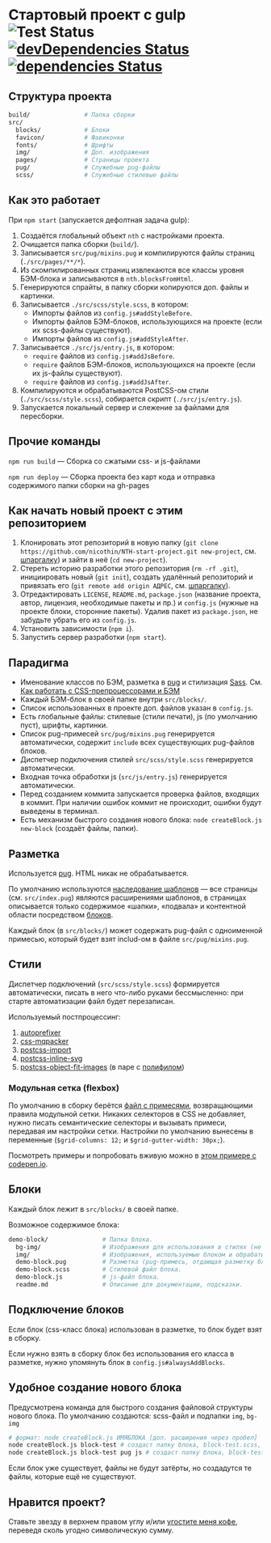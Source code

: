 # Стартовый проект с gulp  ![Test Status](https://travis-ci.org/nicothin/NTH-start-project.svg?branch=master) [![devDependencies Status](https://david-dm.org/nicothin/NTH-start-project/dev-status.svg)](https://david-dm.org/nicothin/NTH-start-project?type=dev) [![dependencies Status](https://david-dm.org/nicothin/NTH-start-project/status.svg)](https://david-dm.org/nicothin/NTH-start-project)


## Структура проекта

```bash
build/               # Папка сборки
src/
  blocks/            # Блоки
  favicon/           # Фавиконки
  fonts/             # Шрифты
  img/               # Доп. изображения
  pages/             # Страницы проекта
  pug/               # Служебные pug-файлы
  scss/              # Служебные стилевые файлы
```


## Как это работает

При `npm start` (запускается дефолтная задача gulp):

1. Создаётся глобальный объект `nth` с настройками проекта.
5. Очищается папка сборки (`build/`).
5. Записывается `src/pug/mixins.pug` и компилируются файлы страниц (`./src/pages/**/*`).
5. Из скомпилированных страниц извлекаются все классы уровня БЭМ-блока и записываются в `nth.blocksFromHtml`.
5. Генерируются спрайты, в папку сборки копируются доп. файлы и картинки.
5. Записывается `./src/scss/style.scss`, в котором:
    - Импорты файлов из `config.js#addStyleBefore`.
    - Импорты файлов БЭМ-блоков, использующихся на проекте (если их scss-файлы существуют).
    - Импорты файлов из `config.js#addStyleAfter`.
5. Записывается `./src/js/entry.js`, в котором:
    - `require` файлов из `config.js#addJsBefore`.
    - `require` файлов БЭМ-блоков, использующихся на проекте (если их js-файлы существуют).
    - `require` файлов из `config.js#addJsAfter`.
5. Компилируются и обрабатываются PostCSS-ом стили (`./src/scss/style.scss`), собирается скрипт (`./src/js/entry.js`).
5. Запускается локальный сервер и слежение за файлами для пересборки.


## Прочие команды

`npm run build` — Сборка со сжатыми css- и js-файлами

`npm run deploy` — Сборка проекта без карт кода и отправка содержимого папки сборки на gh-pages


## Как начать новый проект c этим репозиторием

1. Клонировать этот репозиторий в новую папку (`git clone https://github.com/nicothin/NTH-start-project.git new-project`, см. [шпаргалку](https://github.com/nicothin/web-development/tree/master/git#%D0%9A%D0%BB%D0%BE%D0%BD%D0%B8%D1%80%D0%BE%D0%B2%D0%B0%D0%BD%D0%B8%D0%B5-%D1%80%D0%B5%D0%BF%D0%BE%D0%B7%D0%B8%D1%82%D0%BE%D1%80%D0%B8%D1%8F)) и зайти в неё (`cd new-project`).
2. Стереть историю разработки этого репозитория (`rm -rf .git`), инициировать новый (`git init`), создать удалённый репозиторий и привязать его (`git remote add origin АДРЕС`, см. [шпаргалку](https://github.com/nicothin/web-development/tree/master/git#%D0%A3%D0%B4%D0%B0%D0%BB%D1%91%D0%BD%D0%BD%D1%8B%D0%B5-%D1%80%D0%B5%D0%BF%D0%BE%D0%B7%D0%B8%D1%82%D0%BE%D1%80%D0%B8%D0%B8)).
3. Отредактировать `LICENSE`, `README.md`, `package.json` (название проекта, автор, лицензия, необходимые пакеты и пр.) и `config.js` (нужные на проекте блоки, сторонние пакеты). Удалив пакет из `package.json`, не забудьте убрать его из `config.js`.
4. Установить зависимости (`npm i`).
5. Запустить сервер разработки (`npm start`).


## Парадигма

- Именование классов по БЭМ, разметка в [pug](https://pugjs.org/) и стилизация [Sass](http://sass-lang.com/). См. [Как работать с CSS-препроцессорами и БЭМ](http://nicothin.github.io/idiomatic-pre-CSS/)
- Каждый БЭМ-блок в своей папке внутри `src/blocks/`.
- Список использованных в проекте доп. файлов указан в `config.js`.
- Есть глобальные файлы: стилевые (стили печати), js (по умолчанию пуст), шрифты, картинки.
- Список pug-примесей `src/pug/mixins.pug` генерируется автоматически, содержит `include` всех существующих pug-файлов блоков.
- Диспетчер подключения стилей `src/scss/style.scss` генерируется автоматически.
- Входная точка обработки js (`src/js/entry.js`) генерируется автоматически.
- Перед созданием коммита запускается проверка файлов, входящих в коммит. При наличии ошибок коммит не происходит, ошибки будут выведены в терминал.
- Есть механизм быстрого создания нового блока: `node createBlock.js new-block` (создаёт файлы, папки).


## Разметка

Используется [pug](https://pugjs.org/api/getting-started.html). HTML никак не обрабатывается.

По умолчанию используются [наследование шаблонов](https://pugjs.org/language/inheritance.html) — все страницы (см. `src/index.pug`) являются расширениями шаблонов, в страницах описывается только содержимое «шапки», «подвала» и контентной области посредством [блоков](https://pugjs.org/language/inheritance.html#block-append-prepend).

Каждый блок (в `src/blocks/`) может содержать pug-файл с одноименной примесью, который будет взят includ-ом в файле `src/pug/mixins.pug`.


## Стили

Диспетчер подключений (`src/scss/style.scss`) формируется автоматически, писать в него что-либо руками бессмысленно: при старте автоматизации файл будет перезаписан.

Используемый постпроцессинг:

1. [autoprefixer](https://github.com/postcss/autoprefixer)
2. [css-mqpacker](https://github.com/hail2u/node-css-mqpacker)
3. [postcss-import](https://github.com/postcss/postcss-import)
4. [postcss-inline-svg](https://github.com/TrySound/postcss-inline-svg)
6. [postcss-object-fit-images](https://github.com/ronik-design/postcss-object-fit-images) (в паре с [полифилом](https://github.com/bfred-it/object-fit-images))


### Модульная сетка (flexbox)

По умолчанию в сборку берётся [файл с примесями](https://github.com/nicothin/NTH-start-project/blob/master/src/scss/mixins/grid-mixins.scss), возвращающими правила модульной сетки. Никаких селекторов в CSS не добавляет, нужно писать семантические селекторы и вызывать примеси, передавая им настройки сетки. Настройки по умолчанию вынесены в переменные (`$grid-columns: 12;` и `$grid-gutter-width: 30px;`).

Посмотреть примеры и попробовать вживую можно в [этом примере с codepen.io](https://codepen.io/nicothin/pen/aJEOwE?editors=1100).


## Блоки

Каждый блок лежит в `src/blocks/` в своей папке.

Возможное содержимое блока:

```bash
demo-block/               # Папка блока.
  bg-img/                 # Изображения для использования в стилях (не обрабатываются автоматикой сборки).
  img/                    # Изображения, используемые блоком и обрабатываемые автоматикой сборки.
  demo-block.pug          # Разметка (pug-примесь, отдающая разметку блока, описание API примеси).
  demo-block.scss         # Стилевой файл блока.
  demo-block.js           # js-файл блока.
  readme.md               # Описание для документации, подсказки.
```


## Подключение блоков

Если блок (css-класс блока) использован в разметке, то блок будет взят в сборку.

Если нужно взять в сборку блок без использования его класса в разметке, нужно упомянуть блок в `config.js#alwaysAddBlocks`.


## Удобное создание нового блока

Предусмотрена команда для быстрого создания файловой структуры нового блока. По умолчанию создаются: scss-файл и подпапки `img`, `bg-img`

```bash
# формат: node createBlock.js ИМЯБЛОКА [доп. расширения через пробел]
node createBlock.js block-test # создаст папку блока, block-test.scss, подпапки img/ и bg-img/ для этого блока
node createBlock.js block-test pug js # создаст папку блока, block-test.scss, block-test.pug, block-test.js, подпапки img/ и bg-img/ для этого блока
```

Если блок уже существует, файлы не будут затёрты, но создадутся те файлы, которые ещё не существуют.


## Нравится проект?

Ставьте звезду в верхнем правом углу и/или [угостите меня кофе](https://money.yandex.ru/to/41001252765094), переведя сколь угодно символическую сумму.
